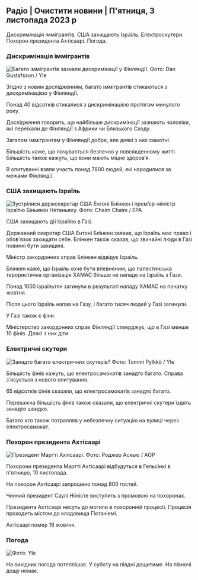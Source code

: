 ## Радіо \| Очистити новини \| П'ятниця, 3 листопада 2023 р

Дискримінація іммігрантів. США захищають Ізраїль. Електроскутери. Похорон президента Ахтісаарі. Погода.

### Дискримінація іммігрантів

![Багато іммігрантів зазнали дискримінації у Фінляндії. Фото: Dan Gustafsson / Yle](https://images.cdn.yle.fi/image/upload/c_crop,h_1080,w_1919,x_0,y_0/ar_1.7777777777777777,c_fill,g_faces,h_675,w_1200/dpr_1.0/q_auto:eco/f_auto/fl_lossy/v1693477380/39-116537864f0696340afe)

Згідно з новим дослідженням, багато іммігрантів стикаються з дискримінацією у Фінляндії.

Понад 40 відсотків стикалися з дискримінацією протягом минулого року.

Дослідження говорить, що найбільше дискримінації зазнають чоловіки, які переїхали до Фінляндії з Африки чи Близького Сходу.

Загалом іммігрантам у Фінляндії добре, але деякі з них самотні.

Більшість каже, що почувається безпечно у повсякденному житті. Більшість також кажуть, що вони мають міцне здоров’я.

В опитуванні взяли участь понад 7800 людей, які народилися за межами Фінляндії.

### США захищають Ізраїль

![Зустрілися держсекретар США Ентоні Блінкен і прем’єр-міністр Ізраїлю Біньямін Нетаньяху. Фото: Chaim Chaim / EPA](https://images.cdn.yle.fi/image/upload/c_crop,h_1178,w_2095,x_0,y_45/ar_1.7777777777777777,c_fill,g_faces,h_675,w_1200/dpr_1.0/q_auto:eco/f_auto/fl_lossy/v1697558051/39-1187709652eacaa1698e)

США захищають дії Ізраїлю в Газі.

Державний секретар США Ентоні Блінкен заявив, що Ізраїль має право і обов'язок захищати себе. Блінкен також сказав, що звичайні люди в Газі повинні бути захищені.

Міністр закордонних справ Блінкен відвідує Ізраїль.

Блінкен каже, що Ізраїль хоче бути впевненим, що палестинська терористична організація ХАМАС більше не нападе на Ізраїль з Гази.

Понад 1000 ізраїльтян загинули в результаті нападу ХАМАС на початку жовтня.

Після цього Ізраїль напав на Газу, і багато тисяч людей у Газі загинули.

У Газі також є фіни.

Міністерство закордонних справ Фінляндії стверджує, що в Газі менше 10 фінів. Деякі з них діти.

### Електричні скутери

![Занадто багато електричних скутерів? Фото: Tommi Pylkkö / Yle](https://images.cdn.yle.fi/image/upload/c_crop,h_2268,w_4032,x_0,y_378/ar_1.777777777777777,c_fill,g_faces,h_675,w_1200/dpr_1.0/q_auto:eco/f_auto/fl_lossy/v1629190662/39-842535611aab23cf6db)

Більшість фінів кажуть, що електросамокатів занадто багато. Справа з'ясується з нового опитування.

65 відсотків фінів сказали, що електросамокатів занадто багато.

Переважна більшість фінів також сказали, що електричні скутери їздять занадто швидко.

Багато хто також потрапляв у небезпечну ситуацію на вулиці через електросамокат.

### Похорон президента Ахтісаарі

![Президент Мартті Ахтісаарі. Фото: Роджер Аскью / AOP](https://images.cdn.yle.fi/image/upload/c_crop,h_3238,w_5757,x_259,y_350/ar_1.777777777777777,c_fill,g_faces,h_675,w_1200/dpr_1.0/q_auto:eco/f_auto/fl_lossy/v1697440152/39-1186733652ce1167d3e9)

Похорони президента Мартті Ахтісаарі відбудуться в Гельсінкі в п'ятницю, 10 листопада.

На похорон Ахтісаарі запрошено понад 800 гостей.

Чинний президент Саулі Нііністе виступить з промовою на похоронах.

Президента Ахтісаарі несуть до могили в похоронній процесії. Процесія проходить містом до кладовища Гієтаніемі.

Ахтісаарі помер 16 жовтня.

### Погода

![ Фото: Yle](https://images.cdn.yle.fi/image/upload/c_crop,h_1080,w_1919,x_0,y_0/ar_1.7777777777777777,c_fill,g_faces,h_675,w_1200/dpr_1.0/q_auto:eco/f_auto/fl_lossy/v1699023031/39-11957186545088dc4556)

На вихідних погода потеплішає. У суботу на півдні дощитиме. На півночі дощу немає.